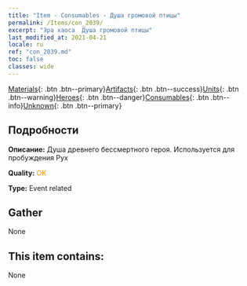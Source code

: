 ```yaml
---
title: "Item - Consumables - Душа громовой птицы"
permalink: /Items/con_2039/
excerpt: "Эра хаоса  Душа громовой птицы"
last_modified_at: 2021-04-21
locale: ru
ref: "con_2039.md"
toc: false
classes: wide
---
```

 [Materials](/ru/Items/){: .btn .btn--primary}[Artifacts](/ru/Items/Artifacts/){: .btn .btn--success}[Units](/ru/Items/Units/){: .btn .btn--warning}[Heroes](/ru/Items/Heroes/){: .btn .btn--danger}[Consumables](/ru/Items/Consumables/){: .btn .btn--info}[Unknown](/ru/Items/Unknown/){: .btn .btn--primary}

## Подробности
 **Описание:** Душа древнего бессмертного героя. Используется для пробуждения Рух

 **Quality:** <span style="color: #FF8C00">OK</span>

 **Type:** Event related

## Gather

  None

## This item contains:

  None

